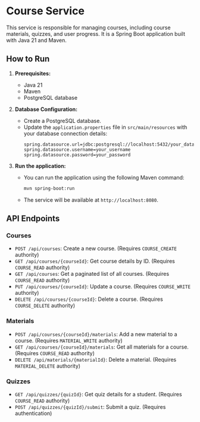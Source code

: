 # Course Service

This service is responsible for managing courses, including course materials, quizzes, and user progress. It is a Spring Boot application built with Java 21 and Maven.

## How to Run

1.  **Prerequisites:**
    *   Java 21
    *   Maven
    *   PostgreSQL database

2.  **Database Configuration:**
    *   Create a PostgreSQL database.
    *   Update the `application.properties` file in `src/main/resources` with your database connection details:
        ```properties
        spring.datasource.url=jdbc:postgresql://localhost:5432/your_database
        spring.datasource.username=your_username
        spring.datasource.password=your_password
        ```

3.  **Run the application:**
    *   You can run the application using the following Maven command:
        ```bash
        mvn spring-boot:run
        ```
    *   The service will be available at `http://localhost:8080`.

## API Endpoints

### Courses

*   `POST /api/courses`: Create a new course. (Requires `COURSE_CREATE` authority)
*   `GET /api/courses/{courseId}`: Get course details by ID. (Requires `COURSE_READ` authority)
*   `GET /api/courses`: Get a paginated list of all courses. (Requires `COURSE_READ` authority)
*   `PUT /api/courses/{courseId}`: Update a course. (Requires `COURSE_WRITE` authority)
*   `DELETE /api/courses/{courseId}`: Delete a course. (Requires `COURSE_DELETE` authority)

### Materials

*   `POST /api/courses/{courseId}/materials`: Add a new material to a course. (Requires `MATERIAL_WRITE` authority)
*   `GET /api/courses/{courseId}/materials`: Get all materials for a course. (Requires `COURSE_READ` authority)
*   `DELETE /api/materials/{materialId}`: Delete a material. (Requires `MATERIAL_DELETE` authority)

### Quizzes

*   `GET /api/quizzes/{quizId}`: Get quiz details for a student. (Requires `COURSE_READ` authority)
*   `POST /api/quizzes/{quizId}/submit`: Submit a quiz. (Requires authentication)
